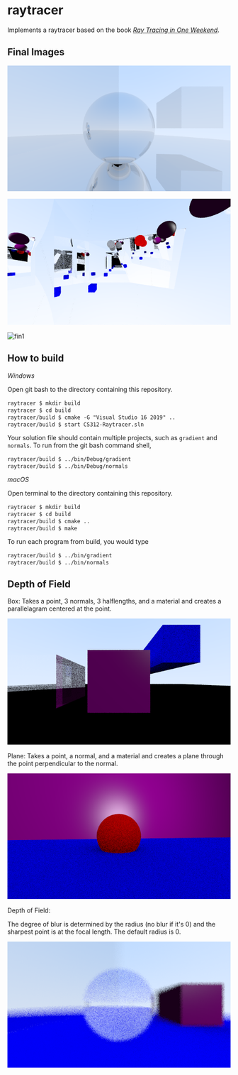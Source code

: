 # raytracer

Implements a raytracer based on the book [_Ray Tracing in One Weekend_](https://raytracing.github.io/books/RayTracingInOneWeekend.html). 

## Final Images

![ref](/images/all-reflect.png)

![fin](/images/final.png)

![fin1](/images/final2.png)

## How to build

*Windows*

Open git bash to the directory containing this repository.

```
raytracer $ mkdir build
raytracer $ cd build
raytracer/build $ cmake -G "Visual Studio 16 2019" ..
raytracer/build $ start CS312-Raytracer.sln
```

Your solution file should contain multiple projects, such as `gradient` and `normals`.
To run from the git bash command shell, 

```
raytracer/build $ ../bin/Debug/gradient
raytracer/build $ ../bin/Debug/normals
```

*macOS*

Open terminal to the directory containing this repository.

```
raytracer $ mkdir build
raytracer $ cd build
raytracer/build $ cmake ..
raytracer/build $ make
```

To run each program from build, you would type

```
raytracer/build $ ../bin/gradient
raytracer/build $ ../bin/normals
```

## Depth of Field

Box:
Takes a point, 3 normals, 3 halflengths, and a material and creates a parallelagram centered at the point. 

![box](/images/box.png)

Plane:
Takes a point, a normal, and a material and creates a plane through the point perpendicular to the normal.

![plane](/images/plane.png)

Depth of Field:

The degree of blur is determined by the radius (no blur if it's 0) and the sharpest point is at the focal length. The default radius is 0.

![depth](/images/depth.png)



